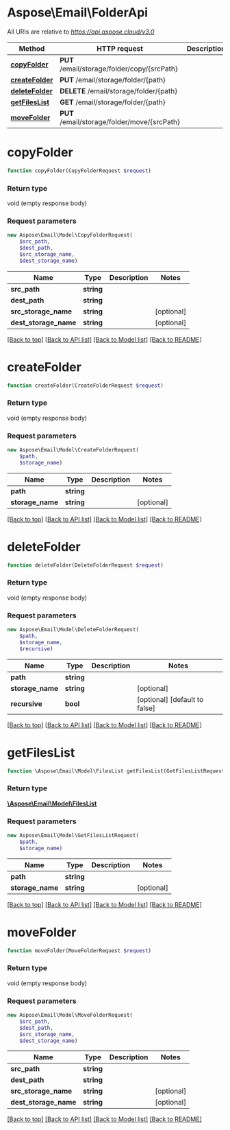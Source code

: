 # Aspose\Email\FolderApi

All URIs are relative to *https://api.aspose.cloud/v3.0*

Method | HTTP request | Description
------------- | ------------- | -------------
[**copyFolder**](FolderApi.md#copyFolder) | **PUT** /email/storage/folder/copy/{srcPath} | 
[**createFolder**](FolderApi.md#createFolder) | **PUT** /email/storage/folder/{path} | 
[**deleteFolder**](FolderApi.md#deleteFolder) | **DELETE** /email/storage/folder/{path} | 
[**getFilesList**](FolderApi.md#getFilesList) | **GET** /email/storage/folder/{path} | 
[**moveFolder**](FolderApi.md#moveFolder) | **PUT** /email/storage/folder/move/{srcPath} | 


# **copyFolder**
```php
function copyFolder(CopyFolderRequest $request)
```


### Return type

void (empty response body)

### Request parameters
```php
new Aspose\Email\Model\CopyFolderRequest(
    $src_path,
    $dest_path,
    $src_storage_name,
    $dest_storage_name)
```


Name | Type | Description  | Notes
------------- | ------------- | ------------- | -------------
 **src_path** | **string**|  |
 **dest_path** | **string**|  |
 **src_storage_name** | **string**|  | [optional]
 **dest_storage_name** | **string**|  | [optional]

[[Back to top]](#) [[Back to API list]](README.md#documentation-for-api-endpoints) [[Back to Model list]](README.md#documentation-for-models) [[Back to README]](README.md)

# **createFolder**
```php
function createFolder(CreateFolderRequest $request)
```


### Return type

void (empty response body)

### Request parameters
```php
new Aspose\Email\Model\CreateFolderRequest(
    $path,
    $storage_name)
```


Name | Type | Description  | Notes
------------- | ------------- | ------------- | -------------
 **path** | **string**|  |
 **storage_name** | **string**|  | [optional]

[[Back to top]](#) [[Back to API list]](README.md#documentation-for-api-endpoints) [[Back to Model list]](README.md#documentation-for-models) [[Back to README]](README.md)

# **deleteFolder**
```php
function deleteFolder(DeleteFolderRequest $request)
```


### Return type

void (empty response body)

### Request parameters
```php
new Aspose\Email\Model\DeleteFolderRequest(
    $path,
    $storage_name,
    $recursive)
```


Name | Type | Description  | Notes
------------- | ------------- | ------------- | -------------
 **path** | **string**|  |
 **storage_name** | **string**|  | [optional]
 **recursive** | **bool**|  | [optional] [default to false]

[[Back to top]](#) [[Back to API list]](README.md#documentation-for-api-endpoints) [[Back to Model list]](README.md#documentation-for-models) [[Back to README]](README.md)

# **getFilesList**
```php
function \Aspose\Email\Model\FilesList getFilesList(GetFilesListRequest $request)
```


### Return type

[**\Aspose\Email\Model\FilesList**](FilesList.md)

### Request parameters
```php
new Aspose\Email\Model\GetFilesListRequest(
    $path,
    $storage_name)
```


Name | Type | Description  | Notes
------------- | ------------- | ------------- | -------------
 **path** | **string**|  |
 **storage_name** | **string**|  | [optional]

[[Back to top]](#) [[Back to API list]](README.md#documentation-for-api-endpoints) [[Back to Model list]](README.md#documentation-for-models) [[Back to README]](README.md)

# **moveFolder**
```php
function moveFolder(MoveFolderRequest $request)
```


### Return type

void (empty response body)

### Request parameters
```php
new Aspose\Email\Model\MoveFolderRequest(
    $src_path,
    $dest_path,
    $src_storage_name,
    $dest_storage_name)
```


Name | Type | Description  | Notes
------------- | ------------- | ------------- | -------------
 **src_path** | **string**|  |
 **dest_path** | **string**|  |
 **src_storage_name** | **string**|  | [optional]
 **dest_storage_name** | **string**|  | [optional]

[[Back to top]](#) [[Back to API list]](README.md#documentation-for-api-endpoints) [[Back to Model list]](README.md#documentation-for-models) [[Back to README]](README.md)

